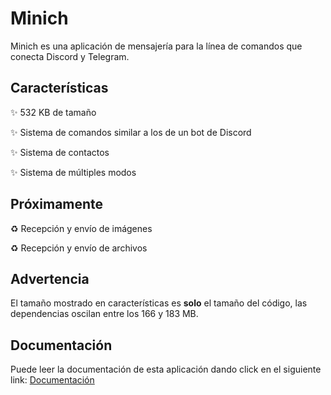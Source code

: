 # Minich

Minich es una aplicación de mensajería para la línea de comandos que conecta Discord y Telegram.



## Características

:sparkles: 532 KB de tamaño

:sparkles: Sistema de comandos similar a los de un bot de Discord

:sparkles: Sistema de contactos

:sparkles: Sistema de múltiples modos



## Próximamente

:recycle: Recepción y envío de imágenes

:recycle: Recepción y envío de archivos



## Advertencia

El tamaño mostrado en características es **solo** el tamaño del código, las dependencias oscilan entre los 166 y 183 MB.



## Documentación

Puede leer la documentación de esta aplicación dando click en el siguiente link: [Documentación](https://minich.js.org/#/)